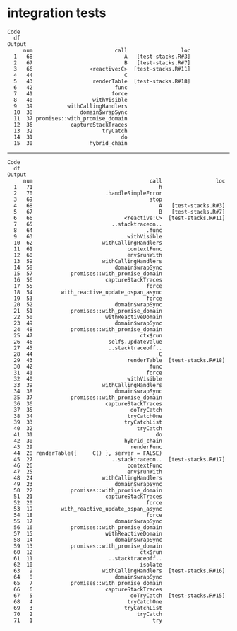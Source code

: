 # integration tests

    Code
      df
    Output
         num                          call                 loc
      1   68                             A   [test-stacks.R#3]
      2   67                             B   [test-stacks.R#7]
      3   66                  <reactive:C>  [test-stacks.R#11]
      4   44                             C                    
      5   43                   renderTable  [test-stacks.R#18]
      6   42                          func                    
      7   41                         force                    
      8   40                   withVisible                    
      9   39           withCallingHandlers                    
      10  38               domain$wrapSync                    
      11  37 promises::with_promise_domain                    
      12  36            captureStackTraces                    
      13  32                      tryCatch                    
      14  31                            do                    
      15  30                  hybrid_chain                    

---

    Code
      df
    Output
         num                                     call                 loc
      1   71                                        h                    
      2   70                       .handleSimpleError                    
      3   69                                     stop                    
      4   68                                        A   [test-stacks.R#3]
      5   67                                        B   [test-stacks.R#7]
      6   66                             <reactive:C>  [test-stacks.R#11]
      7   65                         ..stacktraceon..                    
      8   64                                    .func                    
      9   63                              withVisible                    
      10  62                      withCallingHandlers                    
      11  61                              contextFunc                    
      12  60                              env$runWith                    
      13  59                      withCallingHandlers                    
      14  58                          domain$wrapSync                    
      15  57            promises::with_promise_domain                    
      16  56                       captureStackTraces                    
      17  55                                    force                    
      18  54         with_reactive_update_ospan_async                    
      19  53                                    force                    
      20  52                          domain$wrapSync                    
      21  51            promises::with_promise_domain                    
      22  50                       withReactiveDomain                    
      23  49                          domain$wrapSync                    
      24  48            promises::with_promise_domain                    
      25  47                                  ctx$run                    
      26  46                        self$.updateValue                    
      27  45                        ..stacktraceoff..                    
      28  44                                        C                    
      29  43                              renderTable  [test-stacks.R#18]
      30  42                                     func                    
      31  41                                    force                    
      32  40                              withVisible                    
      33  39                      withCallingHandlers                    
      34  38                          domain$wrapSync                    
      35  37            promises::with_promise_domain                    
      36  36                       captureStackTraces                    
      37  35                               doTryCatch                    
      38  34                              tryCatchOne                    
      39  33                             tryCatchList                    
      40  32                                 tryCatch                    
      41  31                                       do                    
      42  30                             hybrid_chain                    
      43  29                               renderFunc                    
      44  28 renderTable({     C() }, server = FALSE)                    
      45  27                         ..stacktraceon..  [test-stacks.R#17]
      46  26                              contextFunc                    
      47  25                              env$runWith                    
      48  24                      withCallingHandlers                    
      49  23                          domain$wrapSync                    
      50  22            promises::with_promise_domain                    
      51  21                       captureStackTraces                    
      52  20                                    force                    
      53  19         with_reactive_update_ospan_async                    
      54  18                                    force                    
      55  17                          domain$wrapSync                    
      56  16            promises::with_promise_domain                    
      57  15                       withReactiveDomain                    
      58  14                          domain$wrapSync                    
      59  13            promises::with_promise_domain                    
      60  12                                  ctx$run                    
      61  11                        ..stacktraceoff..                    
      62  10                                  isolate                    
      63   9                      withCallingHandlers  [test-stacks.R#16]
      64   8                          domain$wrapSync                    
      65   7            promises::with_promise_domain                    
      66   6                       captureStackTraces                    
      67   5                               doTryCatch  [test-stacks.R#15]
      68   4                              tryCatchOne                    
      69   3                             tryCatchList                    
      70   2                                 tryCatch                    
      71   1                                      try                    

